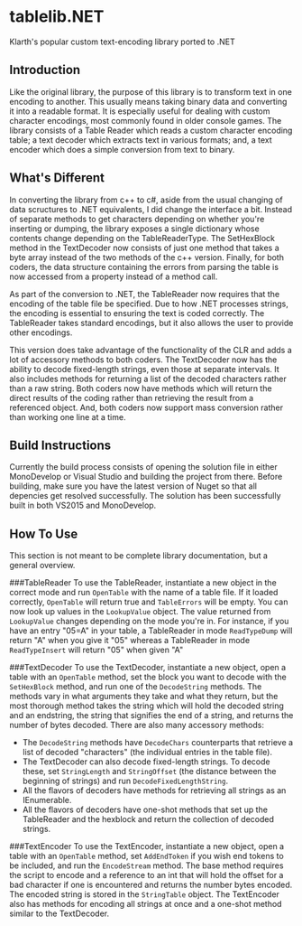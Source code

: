 # tablelib.NET
Klarth's popular custom text-encoding library ported to .NET

## Introduction
Like the original library, the purpose of this library is to transform text in one encoding to another.  This usually means taking binary data and converting it into a readable format.  It is especially useful for dealing with custom character encodings, most commonly found in older console games.  The library consists of a Table Reader which reads a custom character encoding table; a text decoder which extracts text in various formats; and, a text encoder which does a simple conversion from text to binary.

## What's Different
In converting the library from c++ to c#, aside from the usual changing of data scructures to .NET equivalents, I did change the interface a bit.  Instead of separate methods to get characters depending on whether you're inserting or dumping, the library exposes a single dictionary whose contents change depending on the TableReaderType.  The SetHexBlock method in the TextDecoder now consists of just one method that takes a byte array instead of the two methods of the c++ version.  Finally, for both coders, the data structure containing the errors from parsing the table is now accessed from a property instead of a method call.

As part of the conversion to .NET, the TableReader now requires that the encoding of the table file be specified.  Due to how .NET processes strings, the encoding is essential to ensuring the text is coded correctly.  The TableReader takes standard encodings, but it also allows the user to provide other encodings.

This version does take advantage of the functionality of the CLR and adds a lot of accessory methods to both coders.  The TextDecoder now has the ability to decode fixed-length strings, even those at separate intervals.  It also includes methods for returning a list of the decoded characters rather than a raw string.  Both coders now have methods which will return the direct results of the coding rather than retrieving the result from a referenced object.  And, both coders now support mass conversion rather than working one line at a time.

## Build Instructions
Currently the build process consists of opening the solution file in either MonoDevelop or Visual Studio and building the project from there.  Before building, make sure you have the latest version of Nuget so that all depencies get resolved successfully.  The solution has been successfully built in both VS2015 and MonoDevelop.

## How To Use
This section is not meant to be complete library documentation, but a general overview.

###TableReader
To use the TableReader, instantiate a new object in the correct mode and run `OpenTable` with the name of a table file.  If it loaded correctly, `OpenTable` will return true and `TableErrors` will be empty.  You can now look up values in the `LookupValue` object.  The value returned from `LookupValue` changes depending on the mode you're in.  For instance, if you have an entry "05=A" in your table, a TableReader in mode `ReadTypeDump` will return "A" when you give it "05" whereas a TableReader in mode `ReadTypeInsert` will return "05" when given "A"

###TextDecoder
To use the TextDecoder, instantiate a new object, open a table with an `OpenTable` method, set the block you want to decode with the `SetHexBlock` method, and run one of the `DecodeString` methods.  The methods vary in what arguments they take and what they return, but the most thorough method takes the string which will hold the decoded string and an endstring, the string that signifies the end of a string, and returns the number of bytes decoded.  There are also many accessory methods:
* The `DecodeString` methods have `DecodeChars` counterparts that retrieve a list of decoded "characters" (the individual entries in the table file).
* The TextDecoder can also decode fixed-length strings.  To decode these, set `StringLength` and `StringOffset` (the distance between the beginning of strings) and run `DecodeFixedLengthString`.
* All the flavors of decoders have methods for retrieving all strings as an IEnumerable.
* All the flavors of decoders have one-shot methods that set up the TableReader and the hexblock and return the collection of decoded strings. 

###TextEncoder
To use the TextEncoder, instantiate a new object, open a table with an `OpenTable` method, set `AddEndToken` if you wish end tokens to be included, and run the `EncodeStream` method.  The base method requires the script to encode and a reference to an int that will hold the offset for a bad character if one is encountered and returns the number bytes encoded.  The encoded string is stored in the `StringTable` object.  The TextEncoder also has methods for encoding all strings at once and a one-shot method similar to the TextDecoder.
